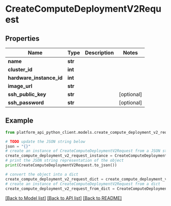 # CreateComputeDeploymentV2Request


## Properties

Name | Type | Description | Notes
------------ | ------------- | ------------- | -------------
**name** | **str** |  | 
**cluster_id** | **int** |  | 
**hardware_instance_id** | **int** |  | 
**image_url** | **str** |  | 
**ssh_public_key** | **str** |  | [optional] 
**ssh_password** | **str** |  | [optional] 

## Example

```python
from platform_api_python_client.models.create_compute_deployment_v2_request import CreateComputeDeploymentV2Request

# TODO update the JSON string below
json = "{}"
# create an instance of CreateComputeDeploymentV2Request from a JSON string
create_compute_deployment_v2_request_instance = CreateComputeDeploymentV2Request.from_json(json)
# print the JSON string representation of the object
print(CreateComputeDeploymentV2Request.to_json())

# convert the object into a dict
create_compute_deployment_v2_request_dict = create_compute_deployment_v2_request_instance.to_dict()
# create an instance of CreateComputeDeploymentV2Request from a dict
create_compute_deployment_v2_request_from_dict = CreateComputeDeploymentV2Request.from_dict(create_compute_deployment_v2_request_dict)
```
[[Back to Model list]](../README.md#documentation-for-models) [[Back to API list]](../README.md#documentation-for-api-endpoints) [[Back to README]](../README.md)


